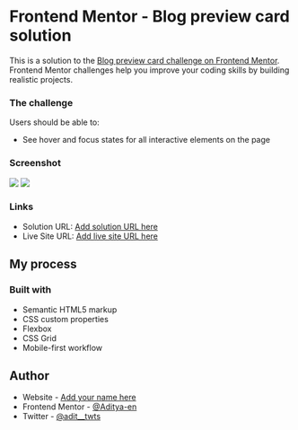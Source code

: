 # Frontend Mentor - Blog preview card solution

This is a solution to the [Blog preview card challenge on Frontend Mentor](https://www.frontendmentor.io/challenges/blog-preview-card-ckPaj01IcS). Frontend Mentor challenges help you improve your coding skills by building realistic projects. 




### The challenge

Users should be able to:

- See hover and focus states for all interactive elements on the page

### Screenshot

![](Screenshot.jpg)
![](Screenshot-mobile.jpg)


### Links

- Solution URL: [Add solution URL here](https://your-solution-url.com)
- Live Site URL: [Add live site URL here](https://your-live-site-url.com)

## My process

### Built with

- Semantic HTML5 markup
- CSS custom properties
- Flexbox
- CSS Grid
- Mobile-first workflow



## Author

- Website - [Add your name here](https://www.your-site.com)
- Frontend Mentor - [@Aditya-en](https://www.frontendmentor.io/profile/Aditya-en)
- Twitter - [@adit__twts](https://www.twitter.com/adit__twts)
